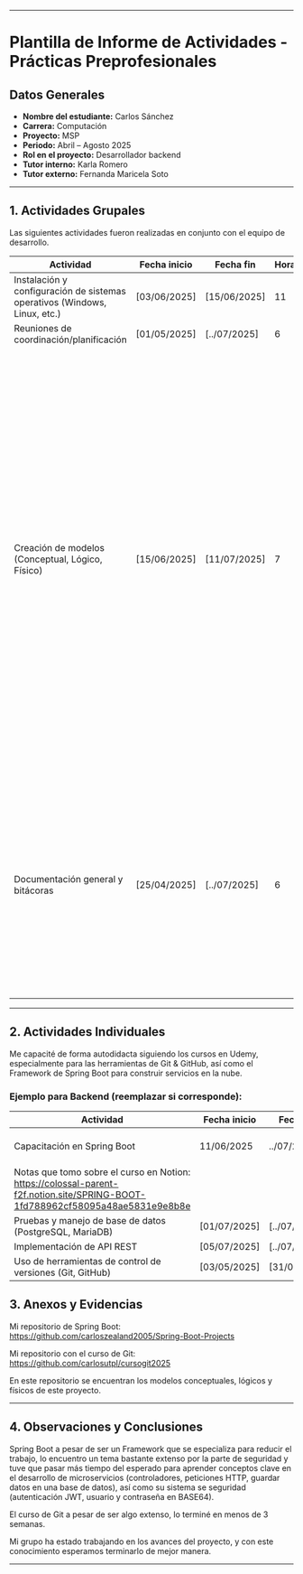 

---

# Plantilla de Informe de Actividades - Prácticas Preprofesionales

## Datos Generales

- **Nombre del estudiante:** Carlos Sánchez 
- **Carrera:** Computación
- **Proyecto:** MSP
- **Periodo:** Abril – Agosto 2025
- **Rol en el proyecto:** Desarrollador backend
- **Tutor interno:** Karla Romero
- **Tutor externo:** Fernanda Maricela Soto

---

## 1. Actividades Grupales

Las siguientes actividades fueron realizadas en conjunto con el equipo de desarrollo.

| **Actividad**                                             | **Fecha inicio** | **Fecha fin** | **Horas** | **Evidencia/Referencia**                     |
|-----------------------------------------------------------|------------------|---------------|-----------|-----------------------------------------------|
| Instalación y configuración de sistemas operativos (Windows, Linux, etc.) | [03/06/2025]     | [15/06/2025]  | 11       | ![Imagen de WhatsApp 2025-07-11 a las 08 58 01_718a3986](https://github.com/user-attachments/assets/bc8a4042-9820-4e8f-ac9a-9e934809be51)|
| Reuniones de coordinación/planificación                   | [01/05/2025]     | [../07/2025]  | 6       |   COULDN'T LOAD PICTURE                |
| Creación de modelos (Conceptual, Lógico, Físico)          | [15/06/2025]     | [11/07/2025]  | 7       | <img width="1340" height="747" alt="image" src="https://github.com/user-attachments/assets/a2c30b0a-df73-4b89-a39c-fba173aad7ea" />|
| Documentación general y bitácoras                         | [25/04/2025]     | [../07/2025]  | 6       | <img width="1084" height="394" alt="image" src="https://github.com/user-attachments/assets/3e09446e-4649-445b-9960-41c8b5341542" />|

---

## 2. Actividades Individuales

Me capacité de forma autodidacta siguiendo los cursos en Udemy, especialmente para las herramientas de Git & GitHub, así como el Framework de Spring Boot para construir servicios en la nube. 

### **Ejemplo para Backend (reemplazar si corresponde):**

| **Actividad**                            | **Fecha inicio** | **Fecha fin** | **Horas** | **Evidencia/Referencia**         |
|------------------------------------------|------------------|---------------|-----------|-----------------------------------|
| Capacitación en Spring Boot              | 11/06/2025     | ../07/2025  | 25       | Repositorio con los avances del curso: https://github.com/carloszealand2005/Spring-Boot-Projects
Notas que tomo sobre el curso en Notion: https://colossal-parent-f2f.notion.site/SPRING-BOOT-1fd788962cf58095a48ae5831e9e8b8e    |
| Pruebas y manejo de base de datos (PostgreSQL, MariaDB) | [01/07/2025]     | [../07/2025]  | 1       | ...      |
| Implementación de API REST               | [05/07/2025]     | [../07/2025]  | 5       | [Ver repositorio de Spring Boot](https://github.com/carloszealand2005/Spring-Boot-Projects) |
| Uso de herramientas de control de versiones (Git, GitHub) | [03/05/2025]     | [31/05/2025]  | 20       | Capacitación haciendo curso de Git & GitHub en Udemy:   ![certificado_git](https://github.com/user-attachments/assets/2e08f20d-2105-4a1b-aa97-b9e72086a3a6) |

## 3. Anexos y Evidencias

Mi repositorio de Spring Boot: https://github.com/carloszealand2005/Spring-Boot-Projects

Mi repositorio con el curso de Git: https://github.com/carlosutpl/cursogit2025

En este repositorio se encuentran los modelos conceptuales, lógicos y físicos de este proyecto. 

---

## 4. Observaciones y Conclusiones
Spring Boot a pesar de ser un Framework que se especializa para reducir el trabajo, lo encuentro un tema bastante extenso por la parte de seguridad y tuve que pasar más tiempo del esperado para aprender conceptos clave en el desarrollo de microservicios (controladores, peticiones HTTP, guardar datos en una base de datos), así como su sistema se seguridad (autenticación JWT, usuario y contraseña en BASE64).


El curso de Git a pesar de ser algo extenso, lo terminé en menos de 3 semanas. 


Mi grupo ha estado trabajando en los avances del proyecto, y con este conocimiento esperamos terminarlo de mejor manera. 

---

